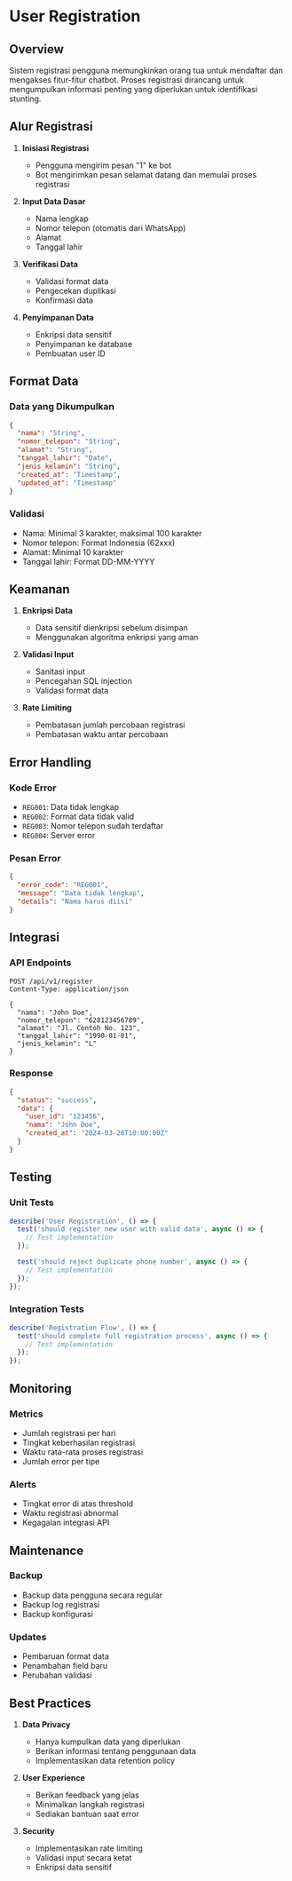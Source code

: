 # User Registration

## Overview

Sistem registrasi pengguna memungkinkan orang tua untuk mendaftar dan mengakses fitur-fitur chatbot. Proses registrasi dirancang untuk mengumpulkan informasi penting yang diperlukan untuk identifikasi stunting.

## Alur Registrasi

1. **Inisiasi Registrasi**
   - Pengguna mengirim pesan "1" ke bot
   - Bot mengirimkan pesan selamat datang dan memulai proses registrasi

2. **Input Data Dasar**
   - Nama lengkap
   - Nomor telepon (otomatis dari WhatsApp)
   - Alamat
   - Tanggal lahir

3. **Verifikasi Data**
   - Validasi format data
   - Pengecekan duplikasi
   - Konfirmasi data

4. **Penyimpanan Data**
   - Enkripsi data sensitif
   - Penyimpanan ke database
   - Pembuatan user ID

## Format Data

### Data yang Dikumpulkan

```json
{
  "nama": "String",
  "nomor_telepon": "String",
  "alamat": "String",
  "tanggal_lahir": "Date",
  "jenis_kelamin": "String",
  "created_at": "Timestamp",
  "updated_at": "Timestamp"
}
```

### Validasi

- Nama: Minimal 3 karakter, maksimal 100 karakter
- Nomor telepon: Format Indonesia (62xxx)
- Alamat: Minimal 10 karakter
- Tanggal lahir: Format DD-MM-YYYY

## Keamanan

1. **Enkripsi Data**
   - Data sensitif dienkripsi sebelum disimpan
   - Menggunakan algoritma enkripsi yang aman

2. **Validasi Input**
   - Sanitasi input
   - Pencegahan SQL injection
   - Validasi format data

3. **Rate Limiting**
   - Pembatasan jumlah percobaan registrasi
   - Pembatasan waktu antar percobaan

## Error Handling

### Kode Error

- `REG001`: Data tidak lengkap
- `REG002`: Format data tidak valid
- `REG003`: Nomor telepon sudah terdaftar
- `REG004`: Server error

### Pesan Error

```json
{
  "error_code": "REG001",
  "message": "Data tidak lengkap",
  "details": "Nama harus diisi"
}
```

## Integrasi

### API Endpoints

```http
POST /api/v1/register
Content-Type: application/json

{
  "nama": "John Doe",
  "nomor_telepon": "628123456789",
  "alamat": "Jl. Contoh No. 123",
  "tanggal_lahir": "1990-01-01",
  "jenis_kelamin": "L"
}
```

### Response

```json
{
  "status": "success",
  "data": {
    "user_id": "123456",
    "nama": "John Doe",
    "created_at": "2024-03-20T10:00:00Z"
  }
}
```

## Testing

### Unit Tests

```javascript
describe('User Registration', () => {
  test('should register new user with valid data', async () => {
    // Test implementation
  });

  test('should reject duplicate phone number', async () => {
    // Test implementation
  });
});
```

### Integration Tests

```javascript
describe('Registration Flow', () => {
  test('should complete full registration process', async () => {
    // Test implementation
  });
});
```

## Monitoring

### Metrics

- Jumlah registrasi per hari
- Tingkat keberhasilan registrasi
- Waktu rata-rata proses registrasi
- Jumlah error per tipe

### Alerts

- Tingkat error di atas threshold
- Waktu registrasi abnormal
- Kegagalan integrasi API

## Maintenance

### Backup

- Backup data pengguna secara regular
- Backup log registrasi
- Backup konfigurasi

### Updates

- Pembaruan format data
- Penambahan field baru
- Perubahan validasi

## Best Practices

1. **Data Privacy**
   - Hanya kumpulkan data yang diperlukan
   - Berikan informasi tentang penggunaan data
   - Implementasikan data retention policy

2. **User Experience**
   - Berikan feedback yang jelas
   - Minimalkan langkah registrasi
   - Sediakan bantuan saat error

3. **Security**
   - Implementasikan rate limiting
   - Validasi input secara ketat
   - Enkripsi data sensitif 